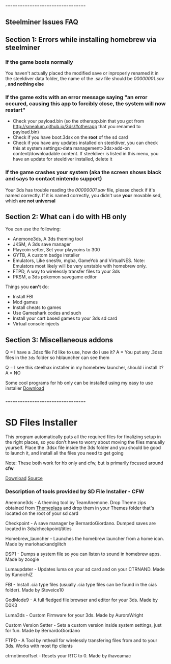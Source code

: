<title>Welcome to Meme's Homebrew apps & Guides</title>

### ---------------------------------

## Steelminer Issues FAQ

## Section 1: Errors while installing homebrew via steelminer

### If the game boots normally

You haven't actually placed the modified save or inproperly renamed it in the steeldiver data folder, the name of the .sav file should be *00000001.sav* , **and nothing else**

### If the game exits with an error message saying "an error occured, causing this app to forcibly close, the system will now restart"

- Check your payload.bin (so the otherapp.bin that you got from http://smealum.github.io/3ds/#otherapp that you renamed to payload.bin)
- Check if you have boot.3dsx on the **root** of the sd card
- Check if you have any updates installed on steeldiver, you can check this at system settings>data management>3ds>add-on content/downloadable content. If steeldiver is listed in this menu, you have an update for steeldiver installed, delete it

### If the game crashes your system (aka the screen shows black and says to contact nintendo support)

Your 3ds has trouble reading the *00000001.sav* file, please check if it's named correctly.
If it is named correctly, you didn't use **your** movable.sed, which **are not universal**

## Section 2: What can i do with HB only

You can use the following:
- Anemone3ds, A 3ds theming tool
- JKSM, A 3ds save manager
- Playcoin setter, Set your playcoins to 300
- GYTB, A custom badge installer
- Emulators, Like snes9x, mgba, GameYob and VirtualNES. Note: Emulators most likely will be very unstable with homebrew only.
- FTPD, A way to wirelessly transfer files to your 3ds
- PKSM, a 3ds pokemon savegame editor

Things you **can't** do:
- Install FBI
- Mod games
- Install cheats to games
- Use Gameshark codes and such
- Install your cart based games to your 3ds sd card
- Virtual console injects

## Section 3: Miscellaneous addons

Q = I have a .3dsx file i'd like to use, how do i use it?
A = You put any .3dsx files in the `3ds` folder so hblauncher can see them

Q = I see this steelhax installer in my homebrew launcher, should i install it?
A = NO

Some cool programs for hb only can be installed using my easy to use installer
[Download](https://github.com/suchmememanyskill/Sd-File-Installer/releases)

### ---------------------------------

# SD Files Installer
This program automatically puts all the required files for finalizing setup in the right places, so you don't have to worry about moving the files manually yourself. Place the .3dsx file inside the 3ds folder and you should be good to launch it, and install all the files you need to get going

Note: These both work for hb only and cfw, but is primarily focused around **cfw**

[Download](https://github.com/suchmememanyskill/Sd-File-Installer/releases)
[Source](https://github.com/suchmememanyskill/Sd-File-Installer)



### Description of tools provided by SD File Installer - CFW
Anemone3ds - A theming tool by TeamAnemone. Drop Theme zips obtained from [Themeplaza](https://themeplaza.eu/themes?sort=most-downloaded) and drop them in your Themes folder that's located on the root of your sd card

Checkpoint - A save manager by BernardoGiordano. Dumped saves are located in 3ds/checkpoint/titles

Homebrew_launcher - Launches the homebrew launcher from a home icon. Made by mariohackandglitch  

DSP1 - Dumps a system file so you can listen to sound in homebrew apps. Made by zoogie

Lumaupdater - Updates luma on your sd card and on your CTRNAND. Made by KunoichiZ

FBI - Install .cia type files (usually .cia type files can be found in the cias folder). Made by Steveice10

GodMode9 - A full fledged file browser and editor for your 3ds. Made by D0K3

Luma3ds - Custom Firmware for your 3ds. Made by AuroraWright

Custom Version Setter - Sets a custom version inside system settings, just for fun. Made by BernardoGiordano

FTPD - A Tool by mtheall for wirelessly transfering files from and to your 3ds. Works with most ftp clients

ctrnotimeoffset - Resets your RTC to 0. Made by ihaveamac
